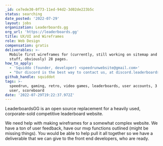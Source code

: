 ```yaml
---
_id: ce7ede30-0f73-11ed-94d2-3d02de223b5c
status: searching
date_posted: '2022-07-29'
layout: jobs
organization: Leaderboards.gg
org_url: 'https://leaderboards.gg'
title: UX/UI and Wireframes
role: Web Design
compensation: gratis
deliverables: >-
  Mobile first wireframes for (currently, still working on sitemap and ux/ui
  stuff, obviously) 28 pages.
how_to_apply:
  - 'Squiddo (founder, developer) <speedrunwebsite@gmail.com>'
  - "Our discord is the best way to contact us, at discord.leaderboards.gg\r\nMiro Sitemap (not finalized): https://miro.com/app/board/uXjVOkcBwoE=/?share_link_id=500154809168\r\nOld Figma Files: https://www.figma.com/files/project/34020889/Leaderboards-gg?fuid=996887714666332938\r\nInfo site at info.leaderboards.gg\r\n"
github_handle: squiddot
tags: >-
  speedrun, gaming, retro, video games, leaderboards, user accounts, 3 levels of
  user, scoreboard
date: '2022-07-29T19:22:37.972Z'
---
```

LeaderboardsGG is an open source replacement for a heavily used, corporate-sold competitive leaderboard website.

We need help with making wireframes for a somewhat complex website. We have a ton of user feedback, have our mvp functions outlined (might be missing things). You would be able to help pull it all together so we have a deliverable that we can give to the front end developers, who are ready.
